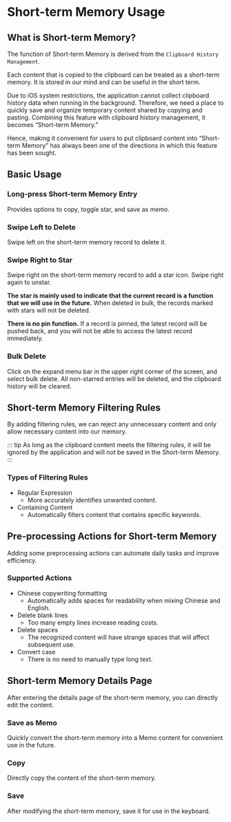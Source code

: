# Short-term Memory Usage

## What is Short-term Memory?

The function of Short-term Memory is derived from the `Clipboard History Management`.

Each content that is copied to the clipboard can be treated as a short-term memory. It is stored in our mind and can be useful in the short term.

Due to iOS system restrictions, the application cannot collect clipboard history data when running in the background. Therefore, we need a place to quickly save and organize temporary content shared by copying and pasting. Combining this feature with clipboard history management, it becomes “Short-term Memory.”

Hence, making it convenient for users to put clipboard content into “Short-term Memory” has always been one of the directions in which this feature has been sought.

## Basic Usage

### Long-press Short-term Memory Entry

Provides options to copy, toggle star, and save as memo.

### Swipe Left to Delete

Swipe left on the short-term memory record to delete it.

### Swipe Right to Star

Swipe right on the short-term memory record to add a star icon. Swipe right again to unstar.

**The star is mainly used to indicate that the current record is a function that we will use in the future.** When deleted in bulk, the records marked with stars will not be deleted.

**There is no pin function.** If a record is pinned, the latest record will be pushed back, and you will not be able to access the latest record immediately.

### Bulk Delete

Click on the expand menu bar in the upper right corner of the screen, and select bulk delete. All non-starred entries will be deleted, and the clipboard history will be cleared.

## Short-term Memory Filtering Rules

By adding filtering rules, we can reject any unnecessary content and only allow necessary content into our memory.

::: tip
As long as the clipboard content meets the filtering rules, it will be ignored by the application and will not be saved in the Short-term Memory.
:::

### Types of Filtering Rules

- Regular Expression
	- More accurately identifies unwanted content.
- Containing Content
	- Automatically filters content that contains specific keywords.

## Pre-processing Actions for Short-term Memory

Adding some preprocessing actions can automate daily tasks and improve efficiency.

### Supported Actions

- Chinese copywriting formatting
	- Automatically adds spaces for readability when mixing Chinese and English.
- Delete blank lines
	- Too many empty lines increase reading costs.
- Delete spaces
	- The recognized content will have strange spaces that will affect subsequent use.
- Convert case
	- There is no need to manually type long text.

## Short-term Memory Details Page

After entering the details page of the short-term memory, you can directly edit the content.

### Save as Memo

Quickly convert the short-term memory into a Memo content for convenient use in the future.

### Copy

Directly copy the content of the short-term memory.

### Save

After modifying the short-term memory, save it for use in the keyboard.